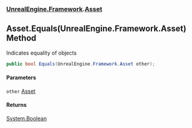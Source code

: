### [UnrealEngine.Framework](./UnrealEngine-Framework.md 'UnrealEngine.Framework').[Asset](./Asset.md 'UnrealEngine.Framework.Asset')
## Asset.Equals(UnrealEngine.Framework.Asset) Method
Indicates equality of objects  
```csharp
public bool Equals(UnrealEngine.Framework.Asset other);
```
#### Parameters
<a name='UnrealEngine-Framework-Asset-Equals(UnrealEngine-Framework-Asset)-other'></a>
`other` [Asset](./Asset.md 'UnrealEngine.Framework.Asset')  
  
#### Returns
[System.Boolean](https://docs.microsoft.com/en-us/dotnet/api/System.Boolean 'System.Boolean')  
